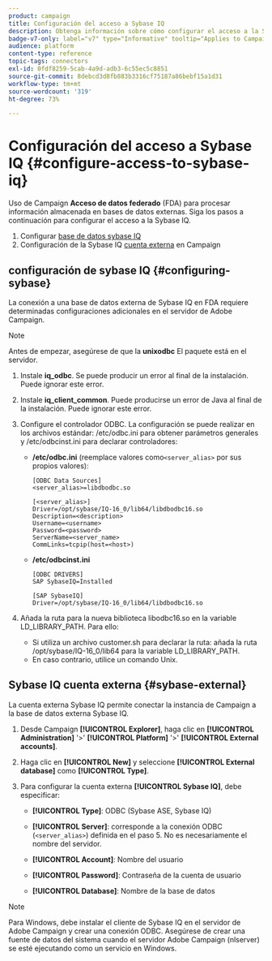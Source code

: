 ```yaml
---
product: campaign
title: Configuración del acceso a Sybase IQ
description: Obtenga información sobre cómo configurar el acceso a la Sybase IQ en FDA
badge-v7-only: label="v7" type="Informative" tooltip="Applies to Campaign Classic v7 only"
audience: platform
content-type: reference
topic-tags: connectors
exl-id: 0fdf8259-5cab-4a9d-adb3-6c55ec5c8851
source-git-commit: 8debcd3d8fb883b3316cf75187a86bebf15a1d31
workflow-type: tm+mt
source-wordcount: '319'
ht-degree: 73%

---
```


# Configuración del acceso a Sybase IQ {#configure-access-to-sybase-iq}



Uso de Campaign **Acceso de datos federado** (FDA) para procesar información almacenada en bases de datos externas. Siga los pasos a continuación para configurar el acceso a la Sybase IQ.

1. Configurar [base de datos sybase IQ](#configuring-sybase)
1. Configuración de la Sybase IQ [cuenta externa](#sybase-external) en Campaign

## configuración de sybase IQ {#configuring-sybase}

La conexión a una base de datos externa de Sybase IQ en FDA requiere determinadas configuraciones adicionales en el servidor de Adobe Campaign.

>[!NOTE]
>
>Antes de empezar, asegúrese de que la **unixodbc** El paquete está en el servidor.

1. Instale **iq_odbc**. Se puede producir un error al final de la instalación. Puede ignorar este error.

1. Instale **iq_client_common**. Puede producirse un error de Java al final de la instalación. Puede ignorar este error.

1. Configure el controlador ODBC. La configuración se puede realizar en los archivos estándar: /etc/odbc.ini para obtener parámetros generales y /etc/odbcinst.ini para declarar controladores:

   * **/etc/odbc.ini** (reemplace valores como`<server_alias>` por sus propios valores):

      ```
      [ODBC Data Sources]
      <server_alias>=libdbodbc.so
      
      [<server_alias>]
      Driver=/opt/sybase/IQ-16_0/lib64/libdbodbc16.so
      Description=<description>
      Username=<username>
      Password=<password>
      ServerName=<server_name>
      CommLinks=tcpip(host=<host>)
      ```

   * **/etc/odbcinst.ini**

      ```
      [ODBC DRIVERS]
      SAP SybaseIQ=Installed
      
      [SAP SybaseIQ]
      Driver=/opt/sybase/IQ-16_0/lib64/libdbodbc16.so
      ```

1. Añada la ruta para la nueva biblioteca libodbc16.so en la variable LD_LIBRARY_PATH. Para ello:

   * Si utiliza un archivo customer.sh para declarar la ruta: añada la ruta /opt/sybase/IQ-16_0/lib64 para la variable LD_LIBRARY_PATH.
   * En caso contrario, utilice un comando Unix.

## Sybase IQ cuenta externa {#sybase-external}

La cuenta externa Sybase IQ permite conectar la instancia de Campaign a la base de datos externa Sybase IQ.

1. Desde Campaign **[!UICONTROL Explorer]**, haga clic en **[!UICONTROL Administration]** &#39;>&#39; **[!UICONTROL Platform]** &#39;>&#39; **[!UICONTROL External accounts]**.

1. Haga clic en **[!UICONTROL New]** y seleccione **[!UICONTROL External database]** como **[!UICONTROL Type]**.

1. Para configurar la cuenta externa **[!UICONTROL Sybase IQ]**, debe especificar:

   * **[!UICONTROL Type]**: ODBC (Sybase ASE, Sybase IQ)

   * **[!UICONTROL Server]**: corresponde a la conexión ODBC (`<server_alias>`) definida en el paso 5. No es necesariamente el nombre del servidor.

   * **[!UICONTROL Account]**: Nombre del usuario

   * **[!UICONTROL Password]**: Contraseña de la cuenta de usuario

   * **[!UICONTROL Database]**: Nombre de la base de datos

>[!NOTE]
>
>Para Windows, debe instalar el cliente de Sybase IQ en el servidor de Adobe Campaign y crear una conexión ODBC. Asegúrese de crear una fuente de datos del sistema cuando el servidor Adobe Campaign (nlserver) se esté ejecutando como un servicio en Windows.
